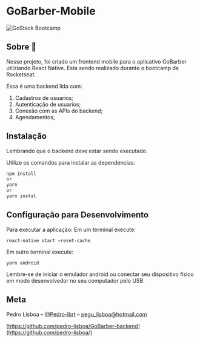 # GoBarber-Mobile


![GoStack Bootcamp](https://camo.githubusercontent.com/d25397e9df01fe7882dcc1cbc96bdf052ffd7d0c/68747470733a2f2f73746f726167652e676f6f676c65617069732e636f6d2f676f6c64656e2d77696e642f626f6f7463616d702d676f737461636b2f6865616465722d6465736166696f732e706e67)

## Sobre 🚀 

Nesse projeto, foi criado um frontend mobile para o aplicativo GoBarber utilziando React Native. Esta sendo realizado durante o bootcamp da Rocketseat.

Essa é uma backend lida com:

1. Cadastros de usuarios;
2. Autenticação de usuarios;
3. Conexão com as APIs do backend;
4. Agendamentos;


## Instalação
Lembrando que o backend deve estar sendo executado.

Utilize os comandos para instalar as dependencias:

```sh
npm install 
or
yarn
or
yarn instal
```

## Configuração para Desenvolvimento

Para executar a aplicação:
Em um terminal execute:
```
react-native start —reset-cache
```
Em outro terminal execute:
```
yarn android
```

Lembre-se de iniciar o emulador android ou conectar seu dispositivo físico em modo desenvolvedor no seu computador pelo USB.

## Meta

Pedro Lisboa – [@Pedro-lbrt](https://www.linkedin.com/in/pedro-lbrt/...) – pegu_lisboa@hotmail.com

[https://github.com/pedro-lisboa/GoBarber-backend](https://github.com/pedro-lisboa/)
